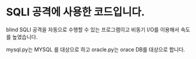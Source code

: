 # SQLI 공격에 사용한 코드입니다.
blind SQLI 공격을 자동으로 수행할 수 있는 프로그램이고 비동기 I/O를 이용해서 속도를 높였습니다.

mysql.py는 MYSQL 를 대상으로 하고
oracle.py는 orace DB를 대상으로 합니다.
